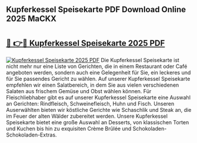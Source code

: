 ## Kupferkessel Speisekarte PDF Download Online 2025 MaCKX

# <h2><a href="http://gcbbwr.nevu.top/?p=Kupferkessel+Speisekarte">🔗 👉🔴 Kupferkessel Speisekarte 2025 PDF</a></h2>

[![Kupferkessel Speisekarte 2025 PDF](https://i.imgur.com/dBaPXMq.png)](http://gcbbwr.nevu.top/?p=Kupferkessel+Speisekarte)
Die Kupferkessel Speisekarte ist nicht mehr nur eine Liste von Gerichten, die in einem Restaurant oder Café angeboten werden, sondern auch eine Gelegenheit für Sie, ein leckeres und für Sie passendes Gericht zu wählen. Auf unserer Kupferkessel Speisekarte empfehlen wir einen Salatbereich, in dem Sie aus vielen verschiedenen Salaten aus frischem Gemüse und Obst wählen können. Für Fleischliebhaber gibt es auf unserer Kupferkessel Speisekarte eine Auswahl an Gerichten: Rindfleisch, Schweinefleisch, Huhn und Fisch. Unseren Auserwählten bieten wir köstliche Gerichte wie Schaschlik und Steak an, die im Feuer der alten Wälder zubereitet werden. Unsere Kupferkessel Speisekarte bietet eine große Auswahl an Desserts, von klassischen Torten und Kuchen bis hin zu exquisiten Crème Brûlée und Schokoladen-Schokoladen-Extras.
